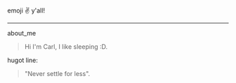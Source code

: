 emoji :v: y'all!
***
about_me
>  Hi I'm Carl, I like sleeping :D.

hugot line:
> "Never settle for less".
